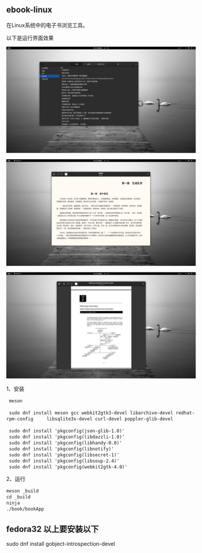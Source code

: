 ## ebook-linux

在Linux系统中的电子书浏览工具。


以下是运行界面效果


 ![image](docs/res/images/ebook.png)

 ![image](docs/res/images/ebook-linux.png)

  ![image](docs/res/images/ebook-view-pdf.png)


1、安装

```
 meson

 sudo dnf install meson gcc webkit2gtk3-devel libarchive-devel redhat-rpm-config     libsqlite3x-devel curl-devel poppler-glib-devel

 sudo dnf install 'pkgconfig(json-glib-1.0)'
 sudo dnf install 'pkgconfig(libdazzli-1.0)'
 sudo dnf install 'pkgconfig(libhandy-0.0)'
 sudo dnf install 'pkgconfig(libnotify)'
 sudo dnf install 'pkgconfig(libsecret-1)'
 sudo dnf install 'pkgconfig(libsoup-2.4)'
 sudo dnf install 'pkgconfig(webkit2gtk-4.0)'
 ```
 2、运行
 
 ```
 meson _build
 cd _build
 ninja
 ./book/bookApp
 ```

## fedora32 以上要安装以下
sudo dnf install gobject-introspection-devel

